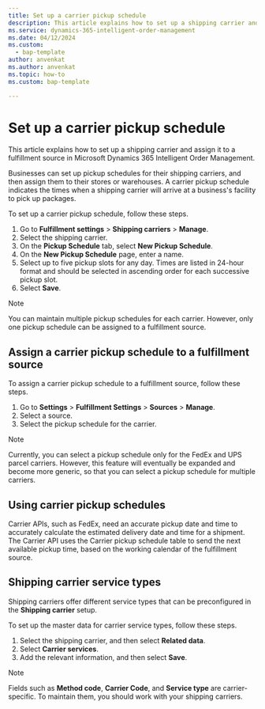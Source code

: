 ```yaml
---
title: Set up a carrier pickup schedule
description: This article explains how to set up a shipping carrier and assign it to a fulfillment source in Microsoft Dynamics 365 Intelligent Order Management.
ms.service: dynamics-365-intelligent-order-management
ms.date: 04/12/2024
ms.custom: 
  - bap-template
author: anvenkat
ms.author: anvenkat
ms.topic: how-to
ms.custom: bap-template

---
```


# Set up a carrier pickup schedule

This article explains how to set up a shipping carrier and assign it to a fulfillment source in Microsoft Dynamics 365 Intelligent Order Management.

Businesses can set up pickup schedules for their shipping carriers, and then assign them to their stores or warehouses. A carrier pickup schedule indicates the times when a shipping carrier will arrive at a business's facility to pick up packages.

To set up a carrier pickup schedule, follow these steps.

1. Go to **Fulfillment settings** \> **Shipping carriers** \> **Manage**.
1. Select the shipping carrier.
1. On the **Pickup Schedule** tab, select **New Pickup Schedule**.
1. On the **New Pickup Schedule** page, enter a name.
1. Select up to five pickup slots for any day. Times are listed in 24-hour format and should be selected in ascending order for each successive pickup slot.
1. Select **Save**.

> [!NOTE]
> You can maintain multiple pickup schedules for each carrier. However, only one pickup schedule can be assigned to a fulfillment source.

## Assign a carrier pickup schedule to a fulfillment source

To assign a carrier pickup schedule to a fulfillment source, follow these steps.

1. Go to **Settings** \> **Fulfillment Settings** \> **Sources** \> **Manage**.
1. Select a source.
1. Select the pickup schedule for the carrier.

> [!NOTE]
> Currently, you can select a pickup schedule only for the FedEx and UPS parcel carriers. However, this feature will eventually be expanded and become more generic, so that you can select a pickup schedule for multiple carriers.

## Using carrier pickup schedules

Carrier APIs, such as FedEx, need an accurate pickup date and time to accurately calculate the estimated delivery date and time for a shipment. The Carrier API uses the Carrier pickup schedule table to send the next available pickup time, based on the working calendar of the fulfillment source.

## Shipping carrier service types

Shipping carriers offer different service types that can be preconfigured in the **Shipping carrier** setup.

To set up the master data for carrier service types, follow these steps.

1. Select the shipping carrier, and then select **Related data**.
1. Select **Carrier services**.
1. Add the relevant information, and then select **Save**.

> [!NOTE]
> Fields such as **Method code**, **Carrier Code**, and **Service type** are carrier-specific. To maintain them, you should work with your shipping carriers.
